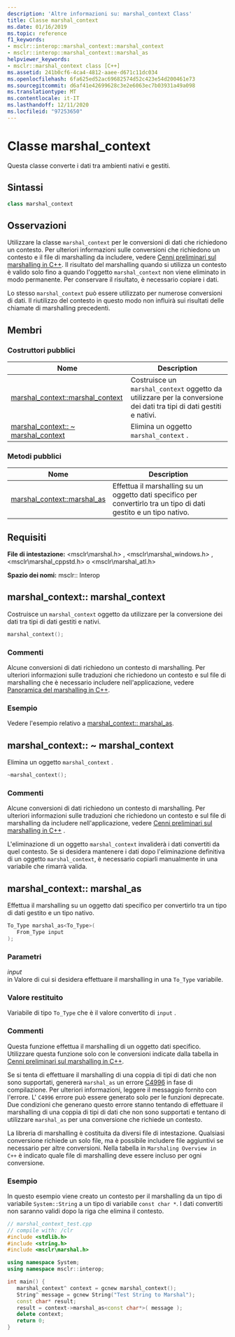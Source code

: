 ```yaml
---
description: 'Altre informazioni su: marshal_context Class'
title: Classe marshal_context
ms.date: 01/16/2019
ms.topic: reference
f1_keywords:
- msclr::interop::marshal_context::marshal_context
- msclr::interop::marshal_context::marshal_as
helpviewer_keywords:
- msclr::marshal_context class [C++]
ms.assetid: 241b0cf6-4ca4-4812-aaee-d671c11dc034
ms.openlocfilehash: 6fa625ed52ac69682574d52c423e54d200461e73
ms.sourcegitcommit: d6af41e42699628c3e2e6063ec7b03931a49a098
ms.translationtype: MT
ms.contentlocale: it-IT
ms.lasthandoff: 12/11/2020
ms.locfileid: "97253650"
---
```

# <a name="marshal_context-class"></a>Classe marshal_context

Questa classe converte i dati tra ambienti nativi e gestiti.

## <a name="syntax"></a>Sintassi

```cpp
class marshal_context
```

## <a name="remarks"></a>Osservazioni

Utilizzare la classe `marshal_context` per le conversioni di dati che richiedono un contesto. Per ulteriori informazioni sulle conversioni che richiedono un contesto e il file di marshalling da includere, vedere [Cenni preliminari sul marshalling in C++](../dotnet/overview-of-marshaling-in-cpp.md). Il risultato del marshalling quando si utilizza un contesto è valido solo fino a quando l'oggetto `marshal_context` non viene eliminato in modo permanente. Per conservare il risultato, è necessario copiare i dati.

Lo stesso `marshal_context` può essere utilizzato per numerose conversioni di dati. Il riutilizzo del contesto in questo modo non influirà sui risultati delle chiamate di marshalling precedenti.

## <a name="members"></a>Membri

### <a name="public-constructors"></a>Costruttori pubblici

|Nome|Description|
|---------|-----------|
|[marshal_context::marshal_context](#marshal-context)|Costruisce un `marshal_context` oggetto da utilizzare per la conversione dei dati tra tipi di dati gestiti e nativi.|
|[marshal_context:: ~ marshal_context](#tilde-marshal-context)|Elimina un oggetto `marshal_context` .|

### <a name="public-methods"></a>Metodi pubblici

|Nome|Description|
|---------|-----------|
|[marshal_context::marshal_as](#marshal-as)|Effettua il marshalling su un oggetto dati specifico per convertirlo tra un tipo di dati gestito e un tipo nativo.|

## <a name="requirements"></a>Requisiti

**File di intestazione:** \<msclr\marshal.h> , \<msclr\marshal_windows.h> , \<msclr\marshal_cppstd.h> o \<msclr\marshal_atl.h>

**Spazio dei nomi:** msclr:: Interop

## <a name="marshal_contextmarshal_context"></a><a name="marshal-context"></a> marshal_context:: marshal_context

Costruisce un `marshal_context` oggetto da utilizzare per la conversione dei dati tra tipi di dati gestiti e nativi.

```cpp
marshal_context();
```

### <a name="remarks"></a>Commenti

Alcune conversioni di dati richiedono un contesto di marshalling. Per ulteriori informazioni sulle traduzioni che richiedono un contesto e sul file di marshalling che è necessario includere nell'applicazione, vedere [Panoramica del marshalling in C++](../dotnet/overview-of-marshaling-in-cpp.md).

### <a name="example"></a>Esempio

Vedere l'esempio relativo a [marshal_context:: marshal_as](#marshal-as).

## <a name="marshal_contextmarshal_context"></a><a name="tilde-marshal-context"></a> marshal_context:: ~ marshal_context

Elimina un oggetto `marshal_context` .

```cpp
~marshal_context();
```

### <a name="remarks"></a>Commenti

Alcune conversioni di dati richiedono un contesto di marshalling. Per ulteriori informazioni sulle traduzioni che richiedono un contesto e sul file di marshalling da includere nell'applicazione, vedere [Cenni preliminari sul marshalling in C++](../dotnet/overview-of-marshaling-in-cpp.md) .

L'eliminazione di un oggetto `marshal_context` invaliderà i dati convertiti da quel contesto. Se si desidera mantenere i dati dopo l'eliminazione definitiva di un oggetto `marshal_context`, è necessario copiarli manualmente in una variabile che rimarrà valida.

## <a name="marshal_contextmarshal_as"></a><a name="marshal-as"></a> marshal_context:: marshal_as

Effettua il marshalling su un oggetto dati specifico per convertirlo tra un tipo di dati gestito e un tipo nativo.

```cpp
To_Type marshal_as<To_Type>(
   From_Type input
);
```

### <a name="parameters"></a>Parametri

*input*<br/>
in Valore di cui si desidera effettuare il marshalling in una `To_Type` variabile.

### <a name="return-value"></a>Valore restituito

Variabile di tipo `To_Type` che è il valore convertito di `input` .

### <a name="remarks"></a>Commenti

Questa funzione effettua il marshalling di un oggetto dati specifico. Utilizzare questa funzione solo con le conversioni indicate dalla tabella in [Cenni preliminari sul marshalling in C++](../dotnet/overview-of-marshaling-in-cpp.md).

Se si tenta di effettuare il marshalling di una coppia di tipi di dati che non sono supportati, genererà `marshal_as` un errore [C4996](../error-messages/compiler-warnings/compiler-warning-level-3-c4996.md) in fase di compilazione. Per ulteriori informazioni, leggere il messaggio fornito con l'errore. L' `C4996` errore può essere generato solo per le funzioni deprecate. Due condizioni che generano questo errore stanno tentando di effettuare il marshalling di una coppia di tipi di dati che non sono supportati e tentano di utilizzare `marshal_as` per una conversione che richiede un contesto.

La libreria di marshalling è costituita da diversi file di intestazione. Qualsiasi conversione richiede un solo file, ma è possibile includere file aggiuntivi se necessario per altre conversioni. Nella tabella in `Marshaling Overview in C++` è indicato quale file di marshalling deve essere incluso per ogni conversione.

### <a name="example"></a>Esempio

In questo esempio viene creato un contesto per il marshalling da un tipo di variabile `System::String` a un tipo di variabile `const char *`. I dati convertiti non saranno validi dopo la riga che elimina il contesto.

```cpp
// marshal_context_test.cpp
// compile with: /clr
#include <stdlib.h>
#include <string.h>
#include <msclr\marshal.h>

using namespace System;
using namespace msclr::interop;

int main() {
   marshal_context^ context = gcnew marshal_context();
   String^ message = gcnew String("Test String to Marshal");
   const char* result;
   result = context->marshal_as<const char*>( message );
   delete context;
   return 0;
}
```
